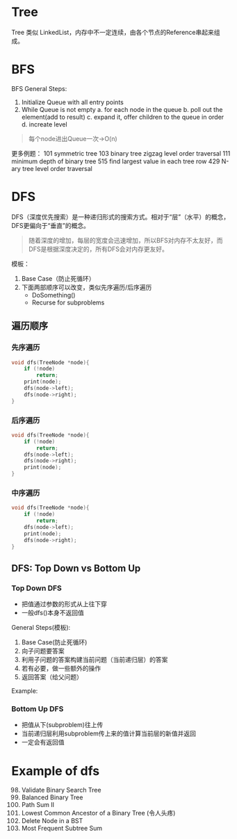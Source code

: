 # Tree 
Tree 类似 LinkedList，内存中不一定连续，由各个节点的Reference串起来组成。

# BFS

BFS General Steps:
1. Initialize Queue with all entry points
3. While Queue is not empty
    a. for each node in the queue
    b. poll out the element(add to result)
    c. expand it, offer children to the queue in order
    d. increate level
> 每个node进出Queue一次->O(n)




更多例题：
101 symmetric tree
103 binary tree zigzag level order traversal
111 minimum depth of binary tree
515 find largest value in each tree row
429 N-ary tree level order traversal


# DFS
DFS（深度优先搜索）是一种递归形式的搜索方式。相对于“层”（水平）的概念，DFS更偏向于“垂直”的概念。


> 随着深度的增加，每层的宽度会迅速增加，所以BFS对内存不太友好，而DFS是根据深度决定的，所有DFS会对内存更友好。


模板：
1. Base Case（防止死循环）
2. 下面两部顺序可以改变，类似先序遍历/后序遍历
    - DoSomething()
    - Recurse for subproblems


## 遍历顺序
### 先序遍历

```c++
void dfs(TreeNode *node){
    if (!node)
        return;
    print(node);
    dfs(node->left);
    dfs(node->right);
}
```

### 后序遍历

```c++
void dfs(TreeNode *node){
    if (!node)
        return;
    dfs(node->left);
    dfs(node->right);
    print(node);
}
```

### 中序遍历
```c++
void dfs(TreeNode *node){
    if (!node)
        return;
    dfs(node->left);
    print(node);
    dfs(node->right);
}
```

## DFS: Top Down vs Bottom Up

### Top Down DFS
- 把值通过参数的形式从上往下穿
- 一般dfs()本身不返回值

General Steps(模板):
1. Base Case(防止死循环)
2. 向子问题要答案
3. 利用子问题的答案构建当前问题（当前递归层）的答案
4. 若有必要，做一些额外的操作
5. 返回答案（给父问题）

Example:



### Bottom Up DFS
- 把值从下(subproblem)往上传
- 当前递归层利用subproblem传上来的值计算当前层的新值并返回
- 一定会有返回值



# Example of dfs

98. Validate Binary Search Tree
110. Balanced Binary Tree
113. Path Sum II
236. Lowest Common Ancestor of a Binary Tree  (令人头疼)
450. Delete Node in a BST
508. Most Frequent Subtree Sum


